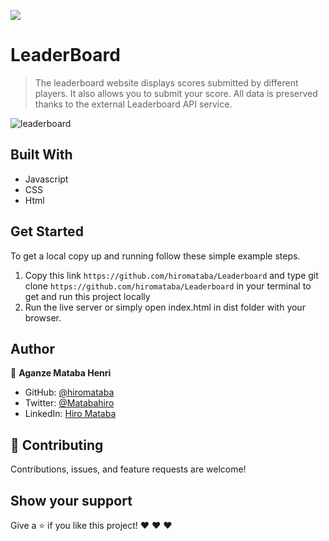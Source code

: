 ![](https://img.shields.io/badge/Microverse-blueviolet)

# LeaderBoard

> The leaderboard website displays scores submitted by different players. It also allows you to submit your score. All data is preserved thanks to the external Leaderboard API service.


![leaderboard](https://user-images.githubusercontent.com/75126481/127176253-a6a1fc9f-4195-4ec5-b7e2-acce44cc966c.png)


## Built With

- Javascript
- CSS
- Html

## Get Started

To get a local copy up and running follow these simple example steps.

1. Copy this link `https://github.com/hiromataba/Leaderboard` and type git clone `https://github.com/hiromataba/Leaderboard` in your terminal to get and run this project locally
2. Run the live server or simply open index.html in dist folder with your browser.

## Author

👤 **Aganze Mataba Henri**

- GitHub: [@hiromataba](https://github.com/hiromataba)
- Twitter: [@Matabahiro](https://twitter.com/MatabaHiro)
- LinkedIn: [Hiro Mataba](https://www.linkedin.com/in/hiro-mataba-1bb910209/)

## 🤝 Contributing

Contributions, issues, and feature requests are welcome!

## Show your support

Give a ⭐️ if you like this project! ❤️ ❤️ ❤️ 

